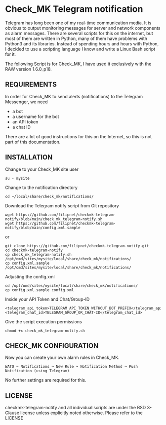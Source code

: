 # Check_MK Telegram notification
Telegram has long been one of my real-time communication media. It is obvious to output monitoring messages for server and network components as alarm messages. There are several scripts for this on the internet, but most of them are written in Python, many of them have problems with Python3 and its libraries. Instead of spending hours and hours with Python, I decided to use a scripting language I know and write a Linux Bash script for it.

The following Script is for Check_MK, I have used it exclusively with the RAW version 1.6.0_p18.

## REQUIREMENTS
In order for Check_MK to send alerts (notifications) to the Telegram Messenger, we need

* a bot
* a username for the bot
* an API token
* a chat ID

There are a lot of good instructions for this on the Internet, so this is not part of this documentation.

## INSTALLATION
Change to your Check_MK site user
```
su - mysite
```

Change to the notification directory
```
cd ~/local/share/check_mk/notifications/
```

Download the Telegram notify script from Git repository

```
wget https://github.com/filipnet/checkmk-telegram-notify/blob/main/check_mk_telegram-notify.sh
wget https://github.com/filipnet/checkmk-telegram-notify/blob/main/config.xml.sample
```
or 
```
git clone https://github.com/filipnet/checkmk-telegram-notify.git
cd checkmk-telegram-notify
cp check_mk_telegram-notify.sh /opt/omd/sites/mysite/local/share/check_mk/notifications/
cp config.xml.sample /opt/omd/sites/mysite/local/share/check_mk/notifications/
```

Adjusting the config.xml
```
cd /opt/omd/sites/mysite/local/share/check_mk/notifications/
cp config.xml.sample config.xml
```

Inside your API Token and Chat/Group-ID
```
<telegram_api_token>TELEGRAM_API_TOKEN_WITHOUT_BOT_PREFIX</telegram_api_token>
<telegram_chat_id>TELEGRAM_GROUP_OR_CHAT-ID</telegram_chat_id>
```

Give the script execution permissions
```
chmod +x check_mk_telegram-notify.sh
```

## CHECK_MK CONFIGURATION
Now you can create your own alarm rules in Check_MK.

```WATO → Notifications → New Rule → Notification Method → Push Notification (using Telegram)```

No further settings are required for this.

## LICENSE
checkmk-telegram-notify and all individual scripts are under the BSD 3-Clause license unless explicitly noted otherwise. Please refer to the LICENSE
